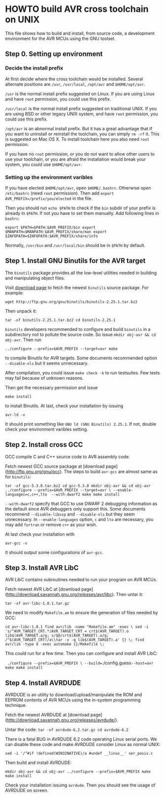 # HOWTO build AVR cross toolchain on UNIX

This file shows how to build and install, from source code, a
development environment for the AVR MCUs using the GNU toolset.

## Step 0. Setting up environment

### Decide the install prefix

At first decide where the cross toolchain would be installed.
Several alternate positions are `/usr`, `/usr/local`, `/opt/avr`
and `$HOME/opt/avr`.

`/usr` is the normal install prefix suggested on Linux. If you
are using Linux and have `root` permission, you could use this
prefix.

`/usr/local` is the normal install prefix suggested on traditional
UNIX. If you are using BSD or other legacy UNIX system, and have
`root` permission, you could use this prefix.

`/opt/avr` is an abnormal install prefix. But it has a great
advantage that if you want to uninstall or reinstall the toolchain,
you can simply `rm -rf` it. This is suggested on Mac OS X. To
install toolchain here you also need `root` permission.

If you have no `root` permission, or you do not want to allow other
users to use your toolchain, or you are afraid the installation
would break your system, you could use `$HOME/opt/avr`.

### Setting up the environment varibles

If you have elected `$HOME/opt/avr`, open `$HOME/.bashrc`.
Otherwise open `/etc/bashrc` (need `root` permission). Then add
`export AVR_PREFIX=/prefix/you/elected` in the file.

Then you should run `echo $PATH` to check if the `bin` subdir of
your prefix is already in `$PATH`. If not you have to set them
manually. Add following lines in `bashrc`:

`
export $PATH=$PATH:$AVR_PREFIX/bin
export $MANPATH=$MANPATH:$AVR_PREFIX/share/man
export $INFOPATH=$INFOPATH:$AVR_PREFIX/share/info
`

Normally, `/usr/bin` and `/usr/local/bin` should be in `$PATH`
by default.

## Step 1. Install GNU Binutils for the AVR target

The `binutils` package provides all the low-level utilities
needed in building and manipulating object files.

Visit [download page](http://ftp.gnu.org/gnu/binutils) to fetch
the newest `binutils` source package. For example:

`wget http://ftp.gnu.org/gnu/binutils/binutils-2.25.1.tar.bz2`

Then unpack it:

`
tar -xf binutils-2.25.1.tar.bz2
cd binutils-2.25.1
`

`binutils` developers recommended to configure and build `binutils`
in a subdirectory not to pollute the source code. So issue
`mkdir obj-avr && cd obj-avr`. Then run

`
../configure --prefix=$AVR_PREFIX --target=avr
make
`

to compile Binutils for AVR targets. Some documents recommended
option `--disable-nls` but it seems unnecessary.

After compilation, you could issue `make check -k` to run testsuites.
Few tests may fail because of unknown reasons.

Then get the necessary permission and issue

`make install`

to install Binutils. At last, check your installation by issuing

`avr-ld -v`

It should print something like `GNU ld (GNU Binutils) 2.25.1`. If not,
double check your environment varibles setting.

## Step 2. Install cross GCC

GCC compile C and C++ source code to AVR assembly code.

Fetch newest GCC source package at [download page]
(http://ftp.gnu.org/gnu/gcc). The steps to build `avr-gcc` are
almost same as for `binutils`:

`
tar -xf gcc-5.3.0.tar.bz2
cd gcc-5.3.0
mkdir obj-avr && cd obj-avr
../configure --prefix=$AVR_PREFIX --target=avr \
--enable-languages=c,c++,lto  --with-dwarf2
make
make install
`

`--with-dwarf2` specify that GCC to use DWARF 2 debugging
information as the default since AVR debuggers only support this.
Some documents recommend `--disable-libssp` and `--disable-nls`
but they seem unnecessary. In `--enable-languages` option, `c` and
`lto` are necessary, you may add `fortran` or remove `c++` as your
wish.

At last check your installation with

`avr-gcc -v`

It should output some configurations of `avr-gcc`.

## Step 3. Install AVR LibC

AVR LibC contains subroutines needed to run your program on AVR MCUs.

Fetch newest AVR LibC at [download page]
(http://download.savannah.gnu.org/releases/avr/libc). Then untar it:

`tar -xf avr-libc-1.8.1.tar.gz`

We need to modify `Makefile.am` to ensure the generation of files
needed by GCC:

`
cd avr-libc-1.8.1
find avr/lib -name "Makefile.am" -exec \
sed -i 's/^AVR_TARGET_CRT.*/AVR_TARGET_CRT = crt$(AVR_TARGET).o lib$(AVR_TARGET.a/g;
s/$@/crt$(AVR_TARGET).o/g;
/^$(AVR_TARGET_CRT)/a\\tar -v -q lib$(AVR_TARGET).a' {} \;
find avr/lib -type d -exec automake {}/Makefile \;
`

This could run for a few time. Then you can configure and install AVR
LibC:

`
./configure --prefix=$AVR_PREFIX \
--build=`./config.guess` --host=avr
make
make install
`

## Step 4. Install AVRDUDE

AVRDUDE is an utility to download/upload/manipulate the ROM and
EEPROM contents of AVR MCUs using the in-system programming technique.

Fetch the newest AVRDUDE at [download page]
(http://download.savannah.gnu.org/releases/avrdude/).

Untar the code:
`
tar -xf avrdude-6.2.tar.gz
cd avrdude-6.2
`

There is a fatal BUG in AVRDUDE 6.2 code operating Linux serial ports.
We can disable these code and make AVRDUDE consider Linux as normal
UNIX:

`sed -i '/^#if !defined(WIN32NATIVE)/a #undef __linux__' ser_posix.c`

Then build and install AVRDUDE:

`
mkdir obj-avr && cd obj-avr
../configure --prefix=$AVR_PREFIX
make
make install
`

Check your installation issuing `avrdude`. Then you should see the
usage of AVRDUDE on screen.
